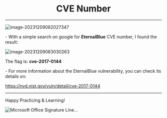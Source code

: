 <center><b><h1> CVE Number </h1></b></center>

***

![image-20231209082027347](https://s2.loli.net/2023/12/09/gO2mz73qSIHClvJ.png)



\- With a simple search on google for **EternalBlue** CVE number, I found the result:

![image-20231209083030263](https://s2.loli.net/2023/12/09/s3qwluCLhr5F4GU.png)

The flag is: **cve-2017-0144**

\- For more information about the EternalBlue vulnerability, you can check its details on:

 https://nvd.nist.gov/vuln/detail/cve-2017-0144

***



Happy Practicing & Learning!

 ![Microsoft Office Signature Line...](https://s2.loli.net/2023/11/27/AHO6nIvJCbcVt1F.png)